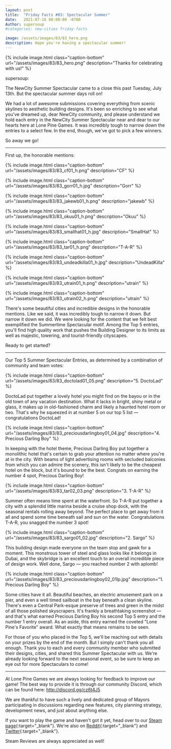 ```yaml
---
layout: post
title:  "Friday Facts #83: Spectacular Summer"
date:   2021-07-16 00:00:00 -0700
Author: supersoup
#categories: new-cities friday-facts

image: /assets/images/83/83_hero.png
description: Hope you're having a spectacular summer!
---
```


{% include image.html class="caption-bottom"
  url="/assets/images/83/83_hero.png"
  description="Thanks for celebrating with us!"
%}

supersoup:

The NewCity Summer Spectacular came to a close this past Tuesday, July 13th. But the spectacular summer days roll on!  

We had a lot of awesome submissions covering everything from scenic skylines to aesthetic building designs. It's been so enriching to see what you've dreamed up, dear NewCity community, and please understand we hold each entry in the NewCity Summer Spectacular near and dear to our hearts here at Lone Pine Games. It was incredibly tough to narrow down the entries to a select few. In the end, though, we've got to pick a few winners.

So away we go!

---

First up, the honorable mentions:  

{% include image.html class="caption-bottom"
  url="/assets/images/83/83_cf01_h.png"
  description="CF"
%}

{% include image.html class="caption-bottom"
  url="/assets/images/83/83_gorr01_h.jpg"
  description="Gorr"
%}

{% include image.html class="caption-bottom"
  url="/assets/images/83/83_jakewb01_h.png"
  description="jakewb"
%}

{% include image.html class="caption-bottom"
  url="/assets/images/83/83_okuu01_h.png"
  description="Okuu"
%}

{% include image.html class="caption-bottom"
  url="/assets/images/83/83_smallhat01_h.jpg"
  description="SmallHat"
%}

{% include image.html class="caption-bottom"
  url="/assets/images/83/83_tar01_h.png"
  description="T-A-R"
%}

{% include image.html class="caption-bottom"
  url="/assets/images/83/83_undeadkilla01_h.jpg"
  description="UndeadKilla"
%}

{% include image.html class="caption-bottom"
  url="/assets/images/83/83_utrain01_h.png"
  description="utrain"
%}

{% include image.html class="caption-bottom"
  url="/assets/images/83/83_utrain02_h.png"
  description="utrain"
%}

There's some beautiful cities and incredible designs in the honorable mentions. Like we said, it was incredibly tough to narrow it down. But narrow it down we did. We were looking for the content that we felt best exemplified the Summertime Spectacular motif. Among the Top 5 entries, you'll find high quality work that pushes the Building Designer to its limits as well as majestic, towering, and tourist-friendly cityscapes. 

Ready to get started? 

---

Our Top 5 Summer Spectacular Entries, as determined by a combination of community and team votes: 

{% include image.html class="caption-bottom"
  url="/assets/images/83/83_doctolad01_05.png"
  description="5. DoctoLad"
%}

DoctoLad put together a lovely hotel you might find on the bayou or in the old town of any vacation destination. What it lacks in bright, shiny metal or glass, it makes up in old-fashioned charm and likely a haunted hotel room or two. That's why he squeezed in at number 5 on our top 5 list — congratulations DoctoLad! 

{% include image.html class="caption-bottom"
  url="/assets/images/83/83_preciousdarlingboy01_04.jpg"
  description="4. Precious Darling Boy"
%}

In keeping with the hotel theme, Precious Darling Boy put together a monolithic hotel that's certain to grab your attention no matter where you're at in the city. With beams of light advertising rooms with secluded balconies from which you can admire the scenery, this isn't likely to be the cheapest hotel on the block, but it's bound to be the best. Congrats on earning the number 4 spot, Precious Darling Boy!

{% include image.html class="caption-bottom"
  url="/assets/images/83/83_tar02_03.png"
  description="3. T-A-R"
%}

Summer often means time spent at the waterfront. So T-A-R put together a city with a splendid little marina beside a cruise shop dock, with the seasonal rentals rolling away beyond. The perfect place to get away from it all and spend some time beneath sail and sun on the water. Congratulations T-A-R, you snagged the number 3 spot! 

{% include image.html class="caption-bottom"
  url="/assets/images/83/83_sargo01_02.jpg"
  description="2. Sargo"
%}

This building design made everyone on the team stop and gawk for a moment. This monstrous tower of steel and glass looks like it belongs in Dubai, and the skybridge is an excellent touch to an overall incredible piece of design work. Well done, Sargo — you reached number 2 with aplomb!

{% include image.html class="caption-bottom"
  url="/assets/images/83/83_preciousdarlingboy02_01lp.jpg"
  description="1. Precious Darling Boy"
%}

Some cities have it all. Beautiful beaches, an electric amusement park on a pier, and even a well timed sailboat in the bay beneath a clean skyline. There's even a Central Park-esque preserve of trees and green in the midst of all those polished skyscrapers. It's frankly a breathtaking screenshot — and that's what earned Precious Darling Boy his second Top 5 entry and the number 1 entry overall. As an aside, this entry earned the coveted "Lone Pine's Favorite" award. What exactly that means remains to be seen. 

For those of you who placed in the Top 5, we'll be reaching out with details on your prizes by the end of the month. But I simply can't thank you all enough. Thank you to each and every community member who submitted their designs, cities, and shared this Summer Spectacular with us. We're already looking forward to the next seasonal event, so be sure to keep an eye out for more Spectaculars to come! 

---

At Lone Pine Games we are always looking for feedback to improve our game! The best way to provide it is through our community Discord, which can be found here: http://discord.gg/cz6t4J5

We are thankful to have such a lively and dedicated group of Mayors participating in discussions regarding new features, city planning strategy, development news, and just about anything else.

If you want to play the game and haven't got it yet, head over to our [Steam page]{:target="_blank"}. We're also on [Reddit]{:target="_blank"} and [Twitter]{:target="_blank"}. 

Steam Reviews are always appreciated as well!

[Discord]:  http://discord.gg/cz6t4J5
[Steam page]: https://store.steampowered.com/app/1067860/NewCity/
[Reddit]: https://www.reddit.com/r/NewCity
[Twitter]: https://twitter.com/lone_pine_games



